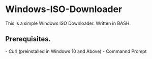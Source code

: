 # Windows-ISO-Downloader
This is a simple Windows ISO Downloader. Written in BASH.

<H2>Prerequisites.</H2>
- Curl (preinstalled in Windows 10 and Above)
- Commannd Prompt
